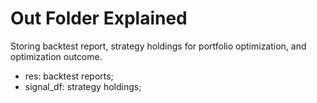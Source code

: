 # Out Folder Explained

Storing backtest report, strategy holdings for portfolio optimization, and optimization outcome.

- res: backtest reports;
- signal_df: strategy holdings;
